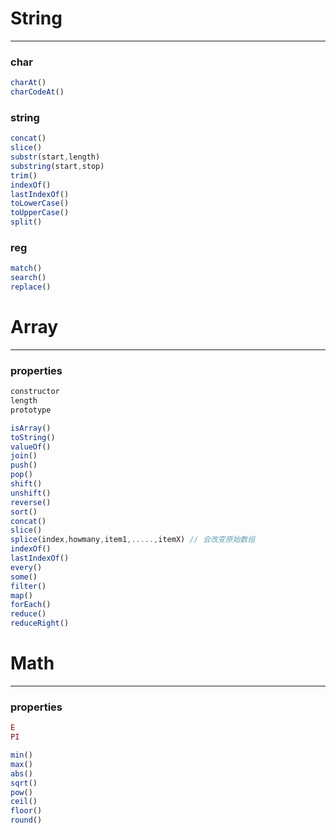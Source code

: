 # String
---
### char

```javascript
charAt()
charCodeAt()
```

### string
```javascript
concat()
slice()
substr(start,length)
substring(start,stop)
trim()
indexOf()
lastIndexOf()
toLowerCase()
toUpperCase()
split()
```

### reg
```javascript
match()
search()
replace()
```

# Array
---
### properties
```javascript
constructor
length
prototype
```

```javascript
isArray()
toString()
valueOf()
join()
push()
pop()
shift()
unshift()
reverse()
sort()
concat()
slice()
splice(index,howmany,item1,.....,itemX) // 会改变原始数组
indexOf()
lastIndexOf()
every()
some()
filter()
map()
forEach()
reduce()
reduceRight()
```

# Math
---

### properties
```javascript
E
PI
```

```javascript
min()
max()
abs()
sqrt()
pow()
ceil()
floor()
round()
```